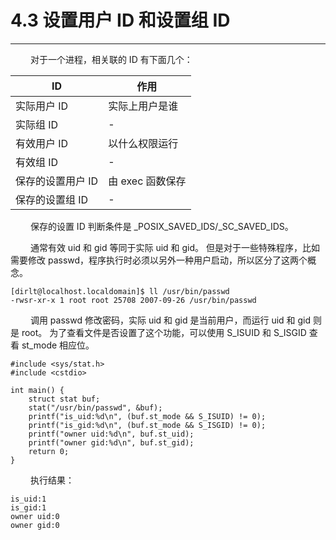 # 4.3 设置用户 ID 和设置组 ID
***

&emsp;&emsp;
对于一个进程，相关联的 ID 有下面几个：

|ID|作用|
| --- | --- |
|实际用户 ID|实际上用户是谁|
|实际组 ID|-|
|有效用户 ID|以什么权限运行|
|有效组 ID|-|
|保存的设置用户 ID|由 exec 函数保存|
|保存的设置组 ID|-|

&emsp;&emsp;
保存的设置 ID 判断条件是 \_POSIX\_SAVED\_IDS/\_SC\_SAVED\_IDS。

&emsp;&emsp;
通常有效 uid 和 gid 等同于实际 uid 和 gid。
但是对于一些特殊程序，比如需要修改 passwd，程序执行时必须以另外一种用户启动，所以区分了这两个概念。

    [dirlt@localhost.localdomain]$ ll /usr/bin/passwd
    -rwsr-xr-x 1 root root 25708 2007-09-26 /usr/bin/passwd

&emsp;&emsp;
调用 passwd 修改密码，实际 uid 和 gid 是当前用户，而运行 uid 和 gid 则是 root。
为了查看文件是否设置了这个功能，可以使用 S\_ISUID 和 S\_ISGID 查看 st\_mode 相应位。

    #include <sys/stat.h>
    #include <cstdio>
    
    int main() {
        struct stat buf;
        stat("/usr/bin/passwd", &buf);
        printf("is_uid:%d\n", (buf.st_mode && S_ISUID) != 0);
        printf("is_gid:%d\n", (buf.st_mode && S_ISGID) != 0);
        printf("owner uid:%d\n", buf.st_uid);
        printf("owner gid:%d\n", buf.st_gid);
        return 0;
    }
    
&emsp;&emsp;
执行结果：

    is_uid:1
    is_gid:1
    owner uid:0
    owner gid:0
